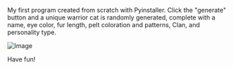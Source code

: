 My first program created from scratch with Pyinstaller. Click the "generate" button and a unique warrior cat is randomly generated, complete with a name, eye color, fur length, pelt coloration and patterns, Clan, and personality type.

![Image](https://cdn.discordapp.com/attachments/787827969120927815/1127426877150208020/image.png)

Have fun!

